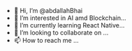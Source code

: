 - 👋 Hi, I’m @abdallahBhai
- 👀 I’m interested in AI amd Blockchain...
- 🌱 I’m currently learning React Native...
- 💞️ I’m looking to collaborate on ...
- 📫 How to reach me ...

<!---
abdallahBhai/abdallahBhai is a ✨ special ✨ repository because its `README.md` (this file) appears on your GitHub profile.
You can click the Preview link to take a look at your changes.
--->
